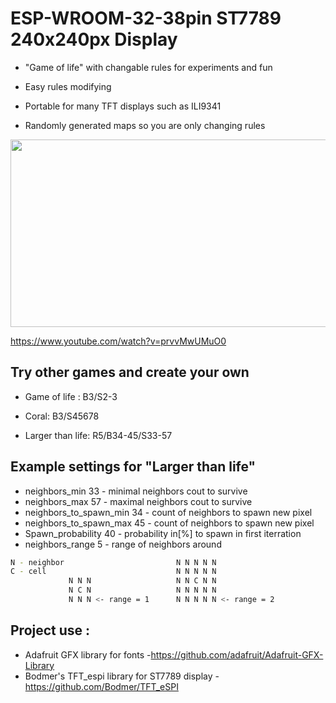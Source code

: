 # ESP-WROOM-32-38pin ST7789 240x240px Display

* "Game of life" with changable rules for experiments and fun 

* Easy rules modifying 

* Portable for many TFT displays such as ILI9341 

* Randomly generated maps so you are only changing rules
  
 [<img src="https://img.youtube.com/vi/<VIDEO_ID>/hqdefault.jpg" width="600" height="300"
/>](https://www.youtube.com/embed/<>)

https://www.youtube.com/watch?v=prvvMwUMuO0 

## Try other games and create your own
* Game of life : B3/S2-3

* Coral: B3/S45678

* Larger than life: R5/B34-45/S33-57

## Example settings for "Larger than life"
* neighbors_min     33 - minimal neighbors cout to survive 
* neighbors_max     57 - maximal neighbors cout to survive
* neighbors_to_spawn_min 34 - count of neighbors to spawn new pixel
* neighbors_to_spawn_max 45 - count of neighbors to spawn new pixel
* Spawn_probability 40 - probability in[%] to spawn in first iterration 
* neighbors_range   5 - range of neighbors around
  
```bash
N - neighbor                         N N N N N
C - cell                             N N N N N
             N N N                   N N C N N
             N C N                   N N N N N
             N N N <- range = 1      N N N N N <- range = 2
```


## Project use :
* Adafruit GFX library for fonts -https://github.com/adafruit/Adafruit-GFX-Library
* Bodmer's TFT_espi library for ST7789 display -https://github.com/Bodmer/TFT_eSPI
